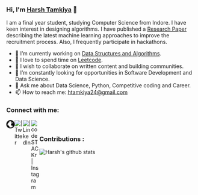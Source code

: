 ### Hi, I'm <a href='https://harsht24.github.io/'>Harsh Tamkiya</a> 👋

I am a final year student, studying Computer Science from Indore. I have keen interest in designing algorithms. I have published a <a href='http://www.jetir.org/view?paper=JETIR2006237'>Research Paper</a> describing the latest machine learning approaches to improve the recruitment process. Also, I frequently participate in hackathons.

* 🔭 I’m currently working on <a href='https://github.com/harsht24/Placement-Series-in-Java'>Data Structures and Algorithms</a>.
* 🎩 I love to spend time on <a href='https://leetcode.com/harsht24/'>Leetcode</a>.
* 👯 I wish to collaborate on written content and building communities.
* 🤔 I’m constantly looking for opportunities in Software Development and Data Science.
* 💬 Ask me about Data Science, Python, Competitive coding and Career.
* 📫 How to reach me: htamkiya24@gmail.com
### Connect with me:

<a href='https://harsht24.github.io/'><img align="left" alt="harsht24.github.io" width="22px" src="https://raw.githubusercontent.com/iconic/open-iconic/master/svg/globe.svg" /></a>
<a href='https://twitter.com/HarshTamkiya1'><img align="left" alt=" | Twitter" width="22px" src="https://cdn.jsdelivr.net/npm/simple-icons@v3/icons/twitter.svg" /></a>
<a href='#\https://www.linkedin.com/in/harsh-tamkiya/'><img align="left" alt=" | LinkedIn" width="22px" src="https://cdn.jsdelivr.net/npm/simple-icons@v3/icons/linkedin.svg"/></a>
<a href='https://www.instagram.com/10tamkiya_harsh/?igshid=z3j7ewhe1liq'><img align="left" alt="codeSTACKr | Instagram" width="22px" src="https://cdn.jsdelivr.net/npm/simple-icons@v3/icons/instagram.svg" /></a>

</br>

### Contributions : 

![Harsh's github stats](https://github-readme-stats.vercel.app/api?username=harsht24&theme=algolia&hide=stars,issues)






